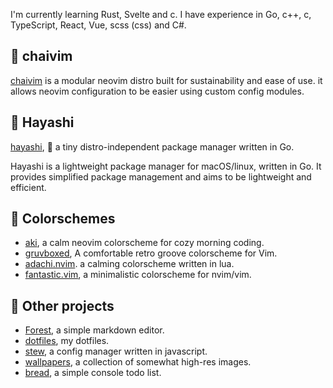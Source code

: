 I'm currently learning Rust, Svelte and c.
I have experience in Go, c++, c, TypeScript, React, Vue, scss (css) and C#.

## :tea: chaivim

[chaivim](https://github.com/CrispyBaccoon/chaivim) is a modular neovim distro built for sustainability and ease of use. it allows neovim configuration to be easier using custom config modules.

## :seedling: Hayashi

[hayashi](https://github.com/CrispyBaccoon/hayashi), :seedling: a tiny distro-independent package manager written in Go.

Hayashi is a lightweight package manager for macOS/linux, written in Go.
It provides simplified package management and aims to be lightweight and efficient.

## :art: Colorschemes

- [aki](https://github.com/CrispyBaccoon/aki), a calm neovim colorscheme for cozy morning coding.
- [gruvboxed](https://github.com/CrispyBaccoon/gruvboxed), A comfortable retro groove colorscheme for Vim.
- [adachi.nvim](https://github.com/crispybaccoon/adachi.nvim). a calming colorscheme written in lua.
- [fantastic.vim](https://github.com/CrispyBaccoon/fantastic.vim/), a minimalistic colorscheme for nvim/vim.

## :rocket: Other projects

- [Forest](https://github.com/CrispyBaccoon/Forest/), a simple markdown editor.
- [dotfiles](https://github.com/CrispyBaccoon/dotfiles/), my dotfiles.
- [stew](https://github.com/CrispyBaccoon/stew/), a config manager written in javascript.
- [wallpapers](https://github.com/CrispyBaccoon/wallpapers/), a collection of somewhat high-res images.
- [bread](https://github.com/CrispyBaccoon/bread/), a simple console todo list.

